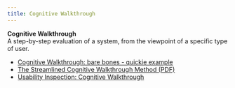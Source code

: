 ```yaml
---
title: Cognitive Walkthrough
---
```

**Cognitive Walkthrough**  
A step-by-step evaluation of a system, from the viewpoint of a specific type of user.
*   [Cognitive Walkthrough: bare bones - quickie example](http://web.engr.oregonstate.edu/%7Eburnett/CS589HCI/CognitiveWalkBareBones.html)  
*   [The Streamlined Cognitive Walkthrough Method (PDF)](http://dl.acm.org/citation.cfm?id=332456&dl=ACM&coll=DL&CFID=665649760&CFTOKEN=32197100)  
*   [Usability Inspection: Cognitive Walkthrough](http://www.pages.drexel.edu/%7Ezwz22/CognWalk.htm)  
